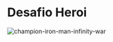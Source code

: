# Desafio Heroi

![champion-iron-man-infinity-war](https://user-images.githubusercontent.com/1486391/161606192-53eceff2-0dc8-4c2d-b0d8-98a98211fe7a.jpeg)
